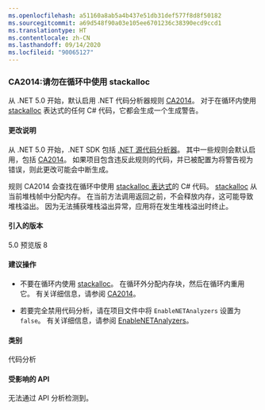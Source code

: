 ```yaml
---
ms.openlocfilehash: a51160a8ab5a4b437e51db31def577f8d8f50182
ms.sourcegitcommit: a69d548f90a03e105ee6701236c38390ecd9ccd1
ms.translationtype: HT
ms.contentlocale: zh-CN
ms.lasthandoff: 09/14/2020
ms.locfileid: "90065127"
---
```

### <a name="ca2014-do-not-use-stackalloc-in-loops"></a>CA2014:请勿在循环中使用 stackalloc

从 .NET 5.0 开始，默认启用 .NET 代码分析器规则 [CA2014](/visualstudio/code-quality/ca2014)。 对于在循环内使用 [stackalloc](../../../../docs/csharp/language-reference/operators/stackalloc.md) 表达式的任何 C# 代码，它都会生成一个生成警告。

#### <a name="change-description"></a>更改说明

从 .NET 5.0 开始，.NET SDK 包括 [.NET 源代码分析器](../../../../docs/fundamentals/productivity/code-analysis.md)。 其中一些规则会默认启用，包括 [CA2014](/visualstudio/code-quality/ca2014)。 如果项目包含违反此规则的代码，并已被配置为将警告视为错误，则此更改可能会中断生成。

规则 CA2014 会查找在循环中使用 [stackalloc 表达式](../../../../docs/csharp/language-reference/operators/stackalloc.md)的 C# 代码。 [stackalloc](../../../../docs/csharp/language-reference/operators/stackalloc.md) 从当前堆栈帧中分配内存。 在当前方法调用返回之前，不会释放内存，这可能导致堆栈溢出。 因为无法捕获堆栈溢出异常，应用将在发生堆栈溢出时终止。

#### <a name="version-introduced"></a>引入的版本

5.0 预览版 8

#### <a name="recommended-action"></a>建议操作

- 不要在循环内使用 [stackalloc](../../../../docs/csharp/language-reference/operators/stackalloc.md)。 在循环外分配内存块，然后在循环内重用它。 有关详细信息，请参阅 [CA2014](/visualstudio/code-quality/ca2014)。

- 若要完全禁用代码分析，请在项目文件中将 `EnableNETAnalyzers` 设置为 `false`。 有关详细信息，请参阅 [EnableNETAnalyzers](../../../../docs/core/project-sdk/msbuild-props.md#enablenetanalyzers)。

#### <a name="category"></a>类别

代码分析

#### <a name="affected-apis"></a>受影响的 API

无法通过 API 分析检测到。

<!--

#### Affected APIs

Not detectable via API analysis.

-->
